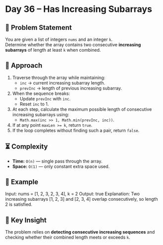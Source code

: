 # Day 36 – Has Increasing Subarrays

## 🧠 Problem Statement
You are given a list of integers `nums` and an integer `k`.  
Determine whether the array contains two consecutive **increasing subarrays** of length at least `k` when combined.

## 📝 Approach
1. Traverse through the array while maintaining:
   - `inc` → current increasing subarray length.
   - `prevInc` → length of previous increasing subarray.
2. When the sequence breaks:
   - Update `prevInc` with `inc`.
   - Reset `inc` to 1.
3. At each step, calculate the maximum possible length of consecutive increasing subarrays using:
   - `Math.max(inc >> 1, Math.min(prevInc, inc))`.
4. If at any point `maxLen >= k`, return `true`.
5. If the loop completes without finding such a pair, return `false`.

## ⏳ Complexity
- **Time:** `O(n)` — single pass through the array.  
- **Space:** `O(1)` — only constant extra space used.

## 🧪 Example
Input: nums = [1, 2, 3, 2, 3, 4], k = 2
Output: true
Explanation:
Two increasing subarrays [1, 2, 3] and [2, 3, 4] overlap consecutively,
so length 2 is satisfied.

## 🏁 Key Insight
The problem relies on **detecting consecutive increasing sequences** and checking whether their combined length meets or exceeds `k`.
